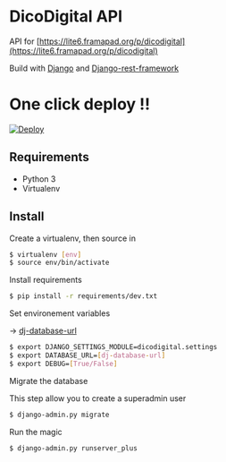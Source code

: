 # DicoDigital API

API for [https://lite6.framapad.org/p/dicodigital](https://lite6.framapad.org/p/dicodigital)

Build with [Django](https://www.djangoproject.com/) and [Django-rest-framework](http://www.django-rest-framework.org/)

# One click deploy !!

[![Deploy](https://www.herokucdn.com/deploy/button.svg)](https://heroku.com/deploy?template=https://github.com/Anaethelion/dicodigital-api/tree/WIP)


## Requirements

* Python 3
* Virtualenv


## Install

Create a virtualenv, then source in
```bash
$ virtualenv [env]
$ source env/bin/activate
```

Install requirements
```bash
$ pip install -r requirements/dev.txt
```

Set environement variables

→ [dj-database-url](https://github.com/kennethreitz/dj-database-url#url-schema)
```bash
$ export DJANGO_SETTINGS_MODULE=dicodigital.settings
$ export DATABASE_URL=[dj-database-url]
$ export DEBUG=[True/False]
```

Migrate the database

This step allow you to create a superadmin user
```bash
$ django-admin.py migrate
```

Run the magic
```bash
$ django-admin.py runserver_plus
```
